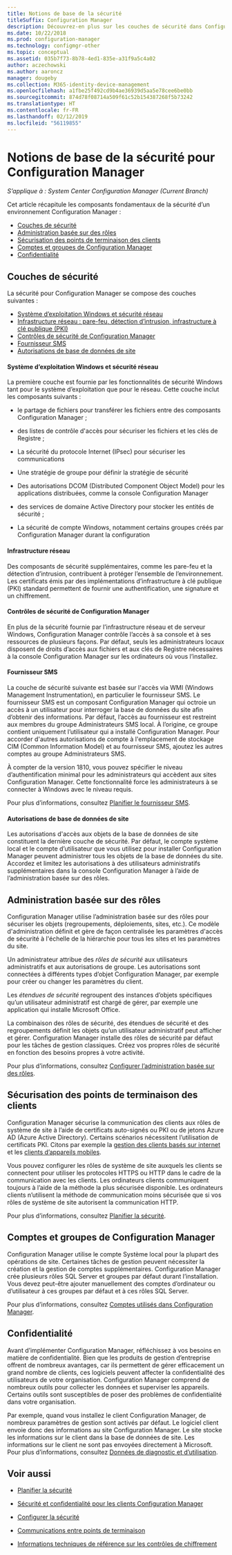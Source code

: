 ```yaml
---
title: Notions de base de la sécurité
titleSuffix: Configuration Manager
description: Découvrez-en plus sur les couches de sécurité dans Configuration Manager.
ms.date: 10/22/2018
ms.prod: configuration-manager
ms.technology: configmgr-other
ms.topic: conceptual
ms.assetid: 035b7f73-8b78-4ed1-835e-a31f9a5c4a02
author: aczechowski
ms.author: aaroncz
manager: dougeby
ms.collection: M365-identity-device-management
ms.openlocfilehash: a1fbe25f492cd9b4ae36939d5aa5e78cee6be0bb
ms.sourcegitcommit: 874d78f08714a509f61c52b154387268f5b73242
ms.translationtype: HT
ms.contentlocale: fr-FR
ms.lasthandoff: 02/12/2019
ms.locfileid: "56119855"
---
```

# <a name="fundamentals-of-security-for-configuration-manager"></a>Notions de base de la sécurité pour Configuration Manager

*S’applique à : System Center Configuration Manager (Current Branch)*

Cet article récapitule les composants fondamentaux de la sécurité d’un environnement Configuration Manager :
- [Couches de sécurité](#bkmk_layers)
- [Administration basée sur des rôles](#bkmk_rba)
- [Sécurisation des points de terminaison des clients](#bkmk_endpoints)
- [Comptes et groupes de Configuration Manager](#bkmk_accounts)
- [Confidentialité](#bkmk_privacy)

## <a name="bkmk_layers"></a> Couches de sécurité

La sécurité pour Configuration Manager se compose des couches suivantes : 
- [Système d’exploitation Windows et sécurité réseau](#bkmk_layer-windows)
- [Infrastructure réseau : pare-feu, détection d’intrusion, infrastructure à clé publique (PKI)](#bkmk_layer-network)
- [Contrôles de sécurité de Configuration Manager](#bkmk_layer-cm)
- [Fournisseur SMS](#bkmk_layer-provider)
- [Autorisations de base de données de site](#bkmk_layer-db)

#### <a name="bkmk_layer-windows"></a> Système d’exploitation Windows et sécurité réseau
La première couche est fournie par les fonctionnalités de sécurité Windows tant pour le système d’exploitation que pour le réseau. Cette couche inclut les composants suivants :  

-   le partage de fichiers pour transférer les fichiers entre des composants Configuration Manager ;  

-   des listes de contrôle d'accès pour sécuriser les fichiers et les clés de Registre ;  

-   La sécurité du protocole Internet (IPsec) pour sécuriser les communications  

-   Une stratégie de groupe pour définir la stratégie de sécurité  

-   Des autorisations DCOM (Distributed Component Object Model) pour les applications distribuées, comme la console Configuration Manager  

-   des services de domaine Active Directory pour stocker les entités de sécurité ;  

-   La sécurité de compte Windows, notamment certains groupes créés par Configuration Manager durant la configuration  

#### <a name="bkmk_layer-network"></a> Infrastructure réseau

Des composants de sécurité supplémentaires, comme les pare-feu et la détection d’intrusion, contribuent à protéger l’ensemble de l’environnement. Les certificats émis par des implémentations d’infrastructure à clé publique (PKI) standard permettent de fournir une authentification, une signature et un chiffrement.  

#### <a name="bkmk_layer-cm"></a> Contrôles de sécurité de Configuration Manager

En plus de la sécurité fournie par l’infrastructure réseau et de serveur Windows, Configuration Manager contrôle l’accès à sa console et à ses ressources de plusieurs façons. Par défaut, seuls les administrateurs locaux disposent de droits d’accès aux fichiers et aux clés de Registre nécessaires à la console Configuration Manager sur les ordinateurs où vous l’installez.  

#### <a name="bkmk_layer-provider"></a> Fournisseur SMS

La couche de sécurité suivante est basée sur l'accès via WMI (Windows Management Instrumentation), en particulier le fournisseur SMS. Le fournisseur SMS est un composant Configuration Manager qui octroie un accès à un utilisateur pour interroger la base de données du site afin d’obtenir des informations. Par défaut, l’accès au fournisseur est restreint aux membres du groupe Administrateurs SMS local. À l’origine, ce groupe contient uniquement l’utilisateur qui a installé Configuration Manager. Pour accorder d'autres autorisations de compte à l'emplacement de stockage CIM (Common Information Model) et au fournisseur SMS, ajoutez les autres comptes au groupe Administrateurs SMS.  

À compter de la version 1810, vous pouvez spécifier le niveau d’authentification minimal pour les administrateurs qui accèdent aux sites Configuration Manager. Cette fonctionnalité force les administrateurs à se connecter à Windows avec le niveau requis. <!--1357013-->  

Pour plus d’informations, consultez [Planifier le fournisseur SMS](/sccm/core/plan-design/hierarchy/plan-for-the-sms-provider).

#### <a name="bkmk_layer-db"></a> Autorisations de base de données de site

Les autorisations d'accès aux objets de la base de données de site constituent la dernière couche de sécurité. Par défaut, le compte système local et le compte d’utilisateur que vous utilisez pour installer Configuration Manager peuvent administrer tous les objets de la base de données du site. Accordez et limitez les autorisations à des utilisateurs administratifs supplémentaires dans la console Configuration Manager à l’aide de l’administration basée sur des rôles.  



## <a name="bkmk_rba"></a> Administration basée sur des rôles  

 Configuration Manager utilise l’administration basée sur des rôles pour sécuriser les objets (regroupements, déploiements, sites, etc.). Ce modèle d'administration définit et gère de façon centralisée les paramètres d'accès de sécurité à l'échelle de la hiérarchie pour tous les sites et les paramètres du site. 

 Un administrateur attribue des *rôles de sécurité* aux utilisateurs administratifs et aux autorisations de groupe. Les autorisations sont connectées à différents types d’objet Configuration Manager, par exemple pour créer ou changer les paramètres du client. 

 Les *étendues de sécurité* regroupent des instances d’objets spécifiques qu’un utilisateur administratif est chargé de gérer, par exemple une application qui installe Microsoft Office. 

 La combinaison des rôles de sécurité, des étendues de sécurité et des regroupements définit les objets qu’un utilisateur administratif peut afficher et gérer. Configuration Manager installe des rôles de sécurité par défaut pour les tâches de gestion classiques. Créez vos propres rôles de sécurité en fonction des besoins propres à votre activité.  

 Pour plus d’informations, consultez [Configurer l’administration basée sur des rôles](/sccm/core/servers/deploy/configure/configure-role-based-administration).  



## <a name="bkmk_endpoints"></a> Sécurisation des points de terminaison des clients  

 Configuration Manager sécurise la communication des clients aux rôles de système de site à l’aide de certificats auto-signés ou PKI ou de jetons Azure AD (Azure Active Directory). Certains scénarios nécessitent l’utilisation de certificats PKI. Citons par exemple la [gestion des clients basés sur internet](/sccm/core/clients/manage/plan-internet-based-client-management) et les [clients d’appareils mobiles](/sccm/mdm/plan-design/plan-on-premises-mdm).  

 Vous pouvez configurer les rôles de système de site auxquels les clients se connectent pour utiliser les protocoles HTTPS ou HTTP dans le cadre de la communication avec les clients. Les ordinateurs clients communiquent toujours à l’aide de la méthode la plus sécurisée disponible. Les ordinateurs clients n’utilisent la méthode de communication moins sécurisée que si vos rôles de système de site autorisent la communication HTTP.  

 Pour plus d’informations, consultez [Planifier la sécurité](/sccm/core/plan-design/security/plan-for-security).



## <a name="bkmk_accounts"></a> Comptes et groupes de Configuration Manager  

 Configuration Manager utilise le compte Système local pour la plupart des opérations de site. Certaines tâches de gestion peuvent nécessiter la création et la gestion de comptes supplémentaires. Configuration Manager crée plusieurs rôles SQL Server et groupes par défaut durant l’installation. Vous devez peut-être ajouter manuellement des comptes d’ordinateur ou d’utilisateur à ces groupes par défaut et à ces rôles SQL Server.  

 Pour plus d’informations, consultez [Comptes utilisés dans Configuration Manager](/sccm/core/plan-design/hierarchy/accounts).  



## <a name="bkmk_privacy"></a> Confidentialité  

 Avant d’implémenter Configuration Manager, réfléchissez à vos besoins en matière de confidentialité. Bien que les produits de gestion d’entreprise offrent de nombreux avantages, car ils permettent de gérer efficacement un grand nombre de clients, ces logiciels peuvent affecter la confidentialité des utilisateurs de votre organisation. Configuration Manager comprend de nombreux outils pour collecter les données et superviser les appareils. Certains outils sont susceptibles de poser des problèmes de confidentialité dans votre organisation.  

 Par exemple, quand vous installez le client Configuration Manager, de nombreux paramètres de gestion sont activés par défaut. Le logiciel client envoie donc des informations au site Configuration Manager. Le site stocke les informations sur le client dans la base de données de site. Les informations sur le client ne sont pas envoyées directement à Microsoft. Pour plus d’informations, consultez [Données de diagnostic et d’utilisation](/sccm/core/plan-design/diagnostics/diagnostics-and-usage-data).



## <a name="see-also"></a>Voir aussi

- [Planifier la sécurité](/sccm/core/plan-design/security/plan-for-security)  

- [Sécurité et confidentialité pour les clients Configuration Manager](/sccm/core/clients/deploy/plan/security-and-privacy-for-clients)  

- [Configurer la sécurité](/sccm/core/plan-design/security/configure-security)   

- [Communications entre points de terminaison](/sccm/core/plan-design/hierarchy/communications-between-endpoints)  

- [Informations techniques de référence sur les contrôles de chiffrement](/sccm/core/plan-design/security/cryptographic-controls-tehnical-reference)  
